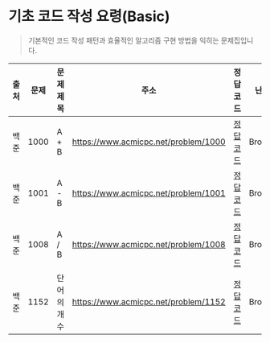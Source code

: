 # 기초 코드 작성 요령(Basic)

> 기본적인 코드 작성 패턴과 효율적인 알고리즘 구현 방법을 익히는 문제집입니다.

| 출처 | 문제 | 문제 제목   | 주소                                 | 정답 코드                   | 난이도   | 정답 여부 |
| ---- | ---- | ----------- | ------------------------------------ | --------------------------- | -------- | --------- |
| 백준 | 1000 | A + B       | https://www.acmicpc.net/problem/1000 | [정답 코드](./0x01/1000.js) | Bronze.5 | ✅        |
| 백준 | 1001 | A - B       | https://www.acmicpc.net/problem/1001 | [정답 코드](./0x01/1001.js) | Bronze.5 | ✅        |
| 백준 | 1008 | A / B       | https://www.acmicpc.net/problem/1008 | [정답 코드](./0x01/1008.js) | Bronze.5 | ✅        |
| 백준 | 1152 | 단어의 개수 | https://www.acmicpc.net/problem/1152 | [정답 코드](./0x01/1152.js) | Bronze.2 | ✅        |
